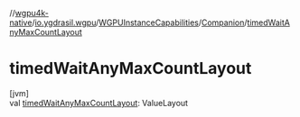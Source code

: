 //[wgpu4k-native](../../../../index.md)/[io.ygdrasil.wgpu](../../index.md)/[WGPUInstanceCapabilities](../index.md)/[Companion](index.md)/[timedWaitAnyMaxCountLayout](timed-wait-any-max-count-layout.md)

# timedWaitAnyMaxCountLayout

[jvm]\
val [timedWaitAnyMaxCountLayout](timed-wait-any-max-count-layout.md): ValueLayout